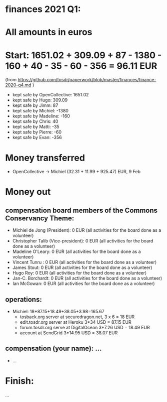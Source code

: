 # finances 2021 Q1:

# All amounts in euros
# Start: 1651.02 + 309.09 + 87 - 1380 - 160 + 40 - 35 - 60 - 356 = 96.11 EUR
(from https://github.com/tosdr/paperwork/blob/master/finances/finance-2020-q4.md )
* kept safe by OpenCollective: 1651.02
* kept safe by Hugo: 309.09
* kept safe by Jimm: 87
* kept safe by Michiel: -1380
* kept safe by Madeline: -160
* kept safe by Chris: 40
* kept safe by Matti: -35
* kept safe by Pierre: -60
* kept safe by Evan: -356

# Money transferred
* OpenCollective -> Michiel (32.31 + 11.99 + 925.47) EUR, 9 Feb

# Money out

## compensation board members of the Commons Conservancy Theme:
  * Michiel de Jong (President):		0 EUR (all activities for the board done as a volunteer)
  * Christopher Talib (Vice-president):		0 EUR (all activities for the board done as a volunteer)
  * Madeline O'Leary:				0 EUR (all activities for the board done as a volunteer)
  * Vincent Tunru :				0 EUR (all activities for the board done as a volunteer)
  * James Stout:				0 EUR (all activities for the board done as a volunteer)
  * Hugo Roy:					0 EUR (all activities for the board done as a volunteer)
  * Jan-C. Borchardt:				0 EUR (all activities for the board done as a volunteer)
  * Ian McGowan:				0 EUR (all activities for the board done as a volunteer)

## operations:
  * Michiel: 18+87.15+18.49+38.05+3.98=165.67
    * tosback.org server at securedragon.net, 3 x 6 = 18 EUR
    * edit.tosdr.org server at Heroku 3*34 USD = 87.15 EUR
    * forum.tosdr.org serve at DigitalOcean 3*7.26 USD = 18.49 EUR
    * account at SendGrid 3*14.95 USD = 38.07 EUR


## compensation (your name): ...
  * ...

# Finish:
...